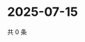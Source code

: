 # 2025-07-15

共 0 条

<!-- BEGIN ZHIHUQUESTIONS -->
<!-- 最后更新时间 Tue Jul 15 2025 01:12:47 GMT+0800 (China Standard Time) -->

<!-- END ZHIHUQUESTIONS -->
